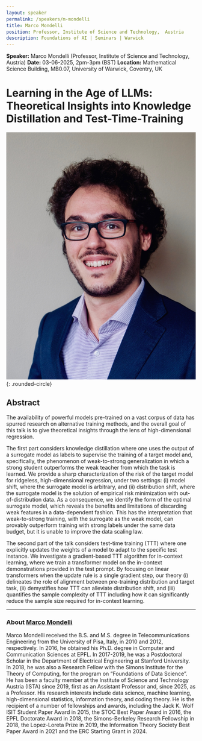 ```yaml
---
layout: speaker
permalink: /speakers/m-mondelli
title: Marco Mondelli
position: Professor, Institute of Science and Technology,  Austria
description: Foundations of AI | Seminars | Warwick
---
```


**Speaker:** Marco Mondelli (Professor, Institute of Science and Technology, Austria)
**Date:** 03-06-2025, 2pm-3pm (BST)
**Location:** Mathematical Science Building, MB0.07, University of Warwick, Coventry, UK

# Learning in the Age of LLMs: Theoretical Insights into Knowledge Distillation and Test-Time-Training

![Marco Mondelli](/assets/img/m_mondelli.jpg){: .rounded-circle}

## Abstract

The availability of powerful models pre-trained on a vast corpus of data has spurred research on alternative training methods, and the overall goal of this talk is to give theoretical insights through the lens of high-dimensional regression.


The first part considers knowledge distillation where one uses the output of a surrogate model as labels to supervise the training of a target model and, specifically, the phenomenon of weak-to-strong generalization in which a strong student outperforms the weak teacher from which the task is learned. We provide a sharp characterization of the risk of the target model for ridgeless, high-dimensional regression, under two settings: (i) model shift, where the surrogate model is arbitrary, and (ii) distribution shift, where the surrogate model is the solution of empirical risk minimization with out-of-distribution data. As a consequence, we identify the form of the optimal surrogate model, which reveals the benefits and limitations of discarding weak features in a data-dependent fashion. This has the interpretation that weak-to-strong training, with the surrogate as the weak model, can provably outperform training with strong labels under the same data budget, but it is unable to improve the data scaling law.


The second part of the talk considers test-time training (TTT) where one explicitly updates the weights of a model to adapt to the specific test instance. We investigate a gradient-based TTT algorithm for in-context learning, where we train a transformer model on the in-context demonstrations provided in the test prompt. By focusing on linear transformers when the update rule is a single gradient step, our theory (i) delineates the role of alignment between pre-training distribution and target task, (ii) demystifies how TTT can alleviate distribution shift, and (iii) quantifies the sample complexity of TTT including how it can significantly reduce the sample size required for in-context learning.

---

### About [Marco Mondelli](http://marcomondelli.com)

Marco Mondelli received the B.S. and M.S. degree in Telecommunications Engineering from the University of Pisa, Italy, in 2010 and 2012, respectively. In 2016, he obtained his Ph.D. degree in Computer and Communication Sciences at EPFL. In 2017-2019, he was a Postdoctoral Scholar in the Department of Electrical Engineering at Stanford University. In 2018, he was also a Research Fellow with the Simons Institute for the Theory of Computing, for the program on “Foundations of Data Science”. He has been a faculty member at the Institute of Science and Technology Austria (ISTA) since 2019, first as an Assistant Professor and, since 2025, as a Professor. His research interests include data science, machine learning, high-dimensional statistics, information theory, and coding theory. He is the recipient of a number of fellowships and awards, including the Jack K. Wolf ISIT Student Paper Award in 2015, the STOC Best Paper Award in 2016, the EPFL Doctorate Award in 2018, the Simons-Berkeley Research Fellowship in 2018, the Lopez-Loreta Prize in 2019, the Information Theory Society Best Paper Award in 2021 and the ERC Starting Grant in 2024.

